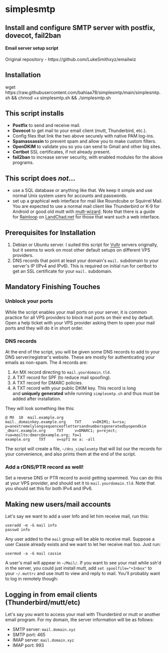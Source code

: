 # simplesmtp
<h2>Install and configure SMTP server with postfix, dovecot, fail2ban</h2>

<h4>Email server setup script</h4>
<p>Original repository - https://github.com/LukeSmithxyz/emailwiz</p>
<h2>Installation</h2>
<p>wget https://raw.githubusercontent.com/bahiaa78/simplesmtp/main/simplesmtp.sh && chmod +x simplesmtp.sh && ./simplesmtp.sh</p>
<h2 style="text-align:start">This script installs</h2>

<ul>
	<li><strong>Postfix</strong>&nbsp;to send and receive mail.</li>
	<li><strong>Dovecot</strong>&nbsp;to get mail to your email client (mutt, Thunderbird, etc.).</li>
	<li>Config files that link the two above securely with native PAM log-ins.</li>
	<li><strong>Spamassassin</strong>&nbsp;to prevent spam and allow you to make custom filters.</li>
	<li><strong>OpenDKIM</strong>&nbsp;to validate you so you can send to Gmail and other big sites.</li>
	<li><strong>Certbot</strong>&nbsp;SSL certificates, if not already present.</li>
	<li><strong>fail2ban</strong>&nbsp;to increase server security, with enabled modules for the above programs.</li>
</ul>

<h2 style="text-align:start">This script does&nbsp;<em>not</em>...</h2>

<ul>
	<li>use a SQL database or anything like that. We keep it simple and use normal Unix system users for accounts and passwords.</li>
	<li>set up a graphical web interface for mail like Roundcube or Squirrel Mail. You are expected to use a normal mail client like Thunderbird or K-9 for Android or good old mutt with&nbsp;<a href="https://github.com/lukesmithxyz/mutt-wizard" style="box-sizing: border-box; background-color: transparent; color: var(--fgColor-accent, var(--color-accent-fg)); text-decoration: underline; text-underline-offset: 0.2rem;">mutt-wizard</a>. Note that there is a guide for&nbsp;<a href="https://landchad.net/rainloop/" rel="nofollow" style="box-sizing: border-box; background-color: transparent; color: var(--fgColor-accent, var(--color-accent-fg)); text-decoration: underline; text-underline-offset: 0.2rem;">Rainloop</a>&nbsp;on&nbsp;<a href="https://landchad.net/" rel="nofollow" style="box-sizing: border-box; background-color: transparent; color: var(--fgColor-accent, var(--color-accent-fg)); text-decoration: underline; text-underline-offset: 0.2rem;">LandChad.net</a>&nbsp;for those that want such a web interface.</li>
</ul>

<h2 style="text-align:start">Prerequisites for Installation</h2>

<ol>
	<li>Debian or Ubuntu server. I suited this script for <a href="https://www.vultr.com/" rel="nofollow" style="box-sizing: border-box; background-color: transparent; color: var(--fgColor-accent, var(--color-accent-fg)); text-decoration: underline; text-underline-offset: 0.2rem;">Vultr</a> servers originally, but it seems to work on most other default setups on different VPS providers.</li>
	<li>DNS records that point at least your domain&#39;s&nbsp;<code>mail.</code>&nbsp;subdomain to your server&#39;s IP (IPv4 and IPv6). This is required on initial run for certbot to get an SSL certificate for your&nbsp;<code>mail.</code>&nbsp;subdomain.</li>
</ol>

<h2 style="text-align:start">Mandatory Finishing Touches</h2>

<h3 style="text-align:start">Unblock your ports</h3>

<p style="text-align:start">While the script enables your mail ports on your server, it is common practice for all VPS providers to block mail ports on their end by default. Open a help ticket with your VPS provider asking them to open your mail ports and they will do it in short order.</p>

<h3 style="text-align:start">DNS records</h3>

<p style="text-align:start">At the end of the script, you will be given some DNS records to add to your DNS server/registrar&#39;s website. These are mostly for authenticating your emails as non-spam. The 4 records are:</p>

<ol>
	<li>An MX record directing to&nbsp;<code>mail.yourdomain.tld</code>.</li>
	<li>A TXT record for SPF (to reduce mail spoofing).</li>
	<li>A TXT record for DMARC policies.</li>
	<li>A TXT record with your public DKIM key. This record is long and&nbsp;<strong>uniquely generated</strong>&nbsp;while running&nbsp;<code>simplesmtp.sh</code>&nbsp;and thus must be added after installation.</li>
</ol>

<p style="text-align:start">They will look something like this:</p>

<pre>
<code>@	MX	10	mail.example.org
mail._domainkey.example.org    TXT     v=DKIM1; k=rsa; p=anextremelylongsequenceoflettersandnumbersgeneratedbyopendkim
_dmarc.example.org     TXT     v=DMARC1; p=reject; rua=mailto:dmarc@example.org; fo=1
example.org    TXT     v=spf1 mx a: -all
</code></pre>

<p style="text-align:start">The script will create a file,&nbsp;<code>~/dns_simplesmtp</code>&nbsp;that will list our the records for your convenience, and also prints them at the end of the script.</p>

<h3 style="text-align:start">Add a rDNS/PTR record as well!</h3>

<p style="text-align:start">Set a reverse DNS or PTR record to avoid getting spammed. You can do this at your VPS provider, and should set it to&nbsp;<code>mail.yourdomain.tld</code>. Note that you should set this for both IPv4 and IPv6.</p>

<h2 style="text-align:start">Making new users/mail accounts</h2>

<p style="text-align:start">Let&#39;s say we want to add a user Info and let him receive mail, run this:</p>

<pre>
<code>useradd -m -G mail info
passwd info
</code></pre>

<p style="text-align:start">Any user added to the&nbsp;<code>mail</code>&nbsp;group will be able to receive mail. Suppose a user Cassie already exists and we want to let her receive mail too. Just run:</p>

<pre>
<code>usermod -a -G mail cassie
</code></pre>

<p style="text-align:start">A user&#39;s mail will appear in&nbsp;<code>~/Mail/</code>. If you want to see your mail while ssh&#39;d in the server, you could just install mutt, add&nbsp;<code>set spoolfile=&quot;+Inbox&quot;</code>&nbsp;to your&nbsp;<code>~/.muttrc</code>&nbsp;and use mutt to view and reply to mail. You&#39;ll probably want to log in remotely though:</p>

<h2 style="text-align:start">Logging in from email clients (Thunderbird/mutt/etc)</h2>

<p style="text-align:start">Let&#39;s say you want to access your mail with Thunderbird or mutt or another email program. For my domain, the server information will be as follows:</p>

<ul>
	<li>SMTP server:&nbsp;<code>mail.domain.xyz</code></li>
	<li>SMTP port: 465</li>
	<li>IMAP server:&nbsp;<code>mail.domain.xyz</code></li>
	<li>IMAP port: 993</li>
</ul>

